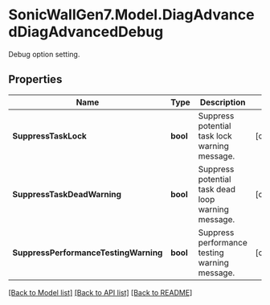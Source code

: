 # SonicWallGen7.Model.DiagAdvancedDiagAdvancedDebug
Debug option setting.

## Properties

Name | Type | Description | Notes
------------ | ------------- | ------------- | -------------
**SuppressTaskLock** | **bool** | Suppress potential task lock warning message. | [optional] 
**SuppressTaskDeadWarning** | **bool** | Suppress potential task dead loop warning message. | [optional] 
**SuppressPerformanceTestingWarning** | **bool** | Suppress performance testing warning message. | [optional] 

[[Back to Model list]](../README.md#documentation-for-models) [[Back to API list]](../README.md#documentation-for-api-endpoints) [[Back to README]](../README.md)


